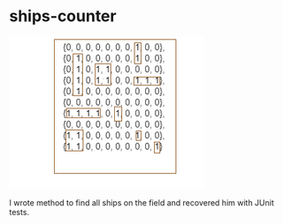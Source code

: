 # ships-counter
![](field.png)

I wrote method to find all ships on the field 
and recovered him with JUnit tests.
